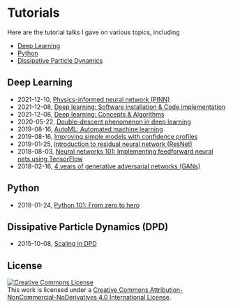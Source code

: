 # Tutorials

Here are the tutorial talks I gave on various topics, including

- [Deep Learning](#deep-learning)
- [Python](#python)
- [Dissipative Particle Dynamics](#dissipative-particle-dynamics-dpd)

## Deep Learning

- 2021-12-10, [Physics-informed neural network (PINN)](20211210_pinn/pinn.pdf)
- 2021-12-08, [Deep learning: Software installation & Code implementation](20211208_deep_learning_handson/deep_learning_handson.pdf)
- 2021-12-08, [Deep learning: Concepts & Algorithms](20211208_deep_learning/deep_learning.pdf)
- 2020-05-22, [Double-descent phenomenon in deep learning](20200522_double_descent/double_descent.pdf)
- 2019-08-16, [AutoML: Automated machine learning](20190816_autoML/autoML.pdf)
- 2019-08-16, [Improving simple models with confidence profiles](20190816_ProfWeight/ProfWeight.pdf)
- 2019-01-25, [Introduction to residual neural network (ResNet)](20190125_ResNet/ResNet.pdf)
- 2018-08-03, [Neural networks 101: Implementing feedforward neural nets using TensorFlow](20180803_neural_network/nn_tutorial.pdf)
- 2018-02-16, [4 years of generative adversarial networks (GANs)](20180216_GAN/gan.pdf)

## Python

- 2018-01-24, [Python 101: From zero to hero](20180124_Python/python_tutorial.pdf)

## Dissipative Particle Dynamics (DPD)

- 2015-10-08, [Scaling in DPD](20151008_DPD_scaling/DPD_scaling.pdf)

## License

<a rel="license" href="http://creativecommons.org/licenses/by-nc-nd/4.0/"><img alt="Creative Commons License" style="border-width:0" src="https://i.creativecommons.org/l/by-nc-nd/4.0/88x31.png" /></a><br />This work is licensed under a <a rel="license" href="http://creativecommons.org/licenses/by-nc-nd/4.0/">Creative Commons Attribution-NonCommercial-NoDerivatives 4.0 International License</a>.
